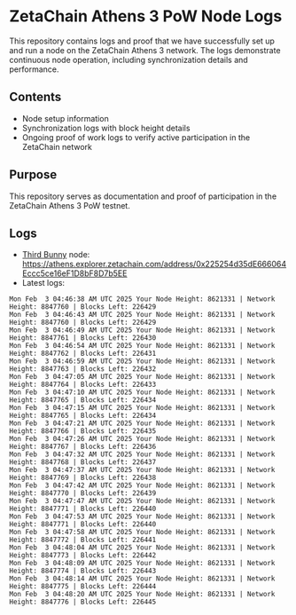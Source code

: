 # ZetaChain Athens 3 PoW Node Logs
This repository contains logs and proof that we have successfully set up and run a node on the ZetaChain Athens 3 network. The logs demonstrate continuous node operation, including synchronization details and performance.

## Contents
- Node setup information
- Synchronization logs with block height details
- Ongoing proof of work logs to verify active participation in the ZetaChain network

## Purpose
This repository serves as documentation and proof of participation in the ZetaChain Athens 3 PoW testnet.

## Logs

- [Third Bunny](https://thirdbunny.xyz/) node: https://athens.explorer.zetachain.com/address/0x225254d35dE666064Eccc5ce16eF1D8bF8D7b5EE
- Latest logs:
```
Mon Feb  3 04:46:38 AM UTC 2025 Your Node Height: 8621331 | Network Height: 8847760 | Blocks Left: 226429
Mon Feb  3 04:46:43 AM UTC 2025 Your Node Height: 8621331 | Network Height: 8847760 | Blocks Left: 226429
Mon Feb  3 04:46:49 AM UTC 2025 Your Node Height: 8621331 | Network Height: 8847761 | Blocks Left: 226430
Mon Feb  3 04:46:54 AM UTC 2025 Your Node Height: 8621331 | Network Height: 8847762 | Blocks Left: 226431
Mon Feb  3 04:46:59 AM UTC 2025 Your Node Height: 8621331 | Network Height: 8847763 | Blocks Left: 226432
Mon Feb  3 04:47:05 AM UTC 2025 Your Node Height: 8621331 | Network Height: 8847764 | Blocks Left: 226433
Mon Feb  3 04:47:10 AM UTC 2025 Your Node Height: 8621331 | Network Height: 8847765 | Blocks Left: 226434
Mon Feb  3 04:47:15 AM UTC 2025 Your Node Height: 8621331 | Network Height: 8847765 | Blocks Left: 226434
Mon Feb  3 04:47:21 AM UTC 2025 Your Node Height: 8621331 | Network Height: 8847766 | Blocks Left: 226435
Mon Feb  3 04:47:26 AM UTC 2025 Your Node Height: 8621331 | Network Height: 8847767 | Blocks Left: 226436
Mon Feb  3 04:47:32 AM UTC 2025 Your Node Height: 8621331 | Network Height: 8847768 | Blocks Left: 226437
Mon Feb  3 04:47:37 AM UTC 2025 Your Node Height: 8621331 | Network Height: 8847769 | Blocks Left: 226438
Mon Feb  3 04:47:42 AM UTC 2025 Your Node Height: 8621331 | Network Height: 8847770 | Blocks Left: 226439
Mon Feb  3 04:47:47 AM UTC 2025 Your Node Height: 8621331 | Network Height: 8847771 | Blocks Left: 226440
Mon Feb  3 04:47:53 AM UTC 2025 Your Node Height: 8621331 | Network Height: 8847771 | Blocks Left: 226440
Mon Feb  3 04:47:58 AM UTC 2025 Your Node Height: 8621331 | Network Height: 8847772 | Blocks Left: 226441
Mon Feb  3 04:48:04 AM UTC 2025 Your Node Height: 8621331 | Network Height: 8847773 | Blocks Left: 226442
Mon Feb  3 04:48:09 AM UTC 2025 Your Node Height: 8621331 | Network Height: 8847774 | Blocks Left: 226443
Mon Feb  3 04:48:14 AM UTC 2025 Your Node Height: 8621331 | Network Height: 8847775 | Blocks Left: 226444
Mon Feb  3 04:48:20 AM UTC 2025 Your Node Height: 8621331 | Network Height: 8847776 | Blocks Left: 226445
```
